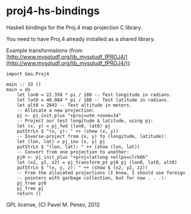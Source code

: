 proj4-hs-bindings
=================

Haskell bindings for the Proj.4 map projection C library.

You need to have Proj.4 already installed as a shared library.

Example transformations (from
[http://www.mysqludf.org/lib_mysqludf_fPROJ4/](http://www.mysqludf.org/lib_mysqludf_fPROJ4/)):

	import Geo.Proj4
	
	main :: IO ()
	main = do
		let lon0 = 22.350 * pi / 180 -- Test longitude in radians.
		let lat0 = 40.084 * pi / 180 -- Test latitude in radians.
		let alt0 = 2843 -- Test altitude in meters.
		-- Allocate a new projection:
		pj <- pj_init_plus "+proj=utm +zone=34"
		-- Project our test longitude & latitude, using pj:
		let (x, y) = pj_fwd (lon0, lat0) pj
		putStrLn $ "(x, y): " ++ (show (x, y))
		-- Inverse-project from (x, y) to (longitude, latitude):
		let (lon, lat) = pj_inv (x, y) pj
		putStrLn $ "(lon, lat): " ++ (show (lon, lat))
		-- Convert from one projection to another:
		pj0 <- pj_init_plus "+proj=latlong +ellps=clrk66"
		let (x2, y2, z2) = pj_transform_pt pj0 pj (lon0, lat0, alt0)
		putStrLn $ "(x, y, z): " ++ (show $ (x2, y2, z2))
		-- Free the allocated projections (I know, I should use foreign
		-- pointers with garbage collection, but for now . . .):
		pj_free pj0
		pj_free pj
		return ()

GPL license,
(C) Pavel M. Penev, 2012
